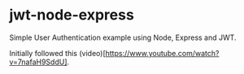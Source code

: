 # jwt-node-express
Simple User Authentication example using Node, Express and JWT.


Initially followed this (video)[https://www.youtube.com/watch?v=7nafaH9SddU].
